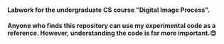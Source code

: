 #### Labwork for the undergraduate CS course "Digital Image Process".

#### Anyone who finds this repository can use my experimental code as a reference. However, understanding the code is far more important.😊
